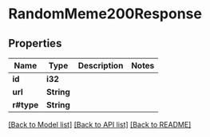 # RandomMeme200Response

## Properties

Name | Type | Description | Notes
------------ | ------------- | ------------- | -------------
**id** | **i32** |  | 
**url** | **String** |  | 
**r#type** | **String** |  | 

[[Back to Model list]](../README.md#documentation-for-models) [[Back to API list]](../README.md#documentation-for-api-endpoints) [[Back to README]](../README.md)


